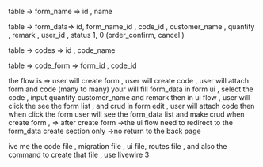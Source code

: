table -> form_name => id , name 

table -> form_data=>  id, form_name_id , code_id , customer_name , quantity , remark , user_id  , status 1, 0 (order_confirm, cancel ) 

table -> codes => id , code_name 

table => code_form => form_id , code_id 

the flow is => 
user will create form , 
user will create code , 
user will attach form and code (many to many)
your will fill form_data 
in form ui , select the code , input quantity customer_name and remark 
then in ui flow ,
user will click the see the form list , and crud 
in form edit , user will attach code 
then when click the form 
user will see the form_data list and make crud 
when create form , => after create form ->the ui flow need to redirect to the form_data create section only ->no return to the back page 


 ive me the  code file ,  migration file , ui file, routes file , and also the command to create that file , use livewire 3 

